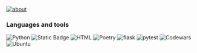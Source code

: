[![about](https://readme-typing-svg.demolab.com?font=Fira+Code&weight=500&size=25&duration=3000&pause=500&color=31FF22&background=3BA2AE00&vCenter=true&multiline=true&width=750&height=75&lines=Hello+there!;I+am+Alexander+and+learning+python+for+1+year)](https://git.io/typing-svg)

### Languages and tools
![Python](https://camo.githubusercontent.com/91f3cd97e326e2297a0b7eed284da64a7a2669dce1dc7e93b80f2f9e060f86e6/68747470733a2f2f696d672e736869656c64732e696f2f62616467652f2d507974686f6e2d3337373641423f7374796c653d706c6173746963266c6f676f3d707974686f6e266c6f676f436f6c6f723d7768697465)
![Static Badge](https://img.shields.io/badge/Javascript-JS-ffe500)
![HTML](https://camo.githubusercontent.com/fa7b255384d744984b736f6e9015a55fcdce72fcf5c21ca9140b4c9af3767802/68747470733a2f2f696d672e736869656c64732e696f2f62616467652f2d48544d4c2d4533344632363f6c6f676f3d68746d6c35267374796c653d706c6173746963266c6f676f436f6c6f723d7768697465)
![Poetry](https://camo.githubusercontent.com/b4cc12822a242c61ee35eab2fdb6c1e9b03699822c43c05107b14080e8f16736/68747470733a2f2f696d672e736869656c64732e696f2f62616467652f706f657472792d2532333141314131412e7376673f7374796c653d706c6173746963266c6f676f3d707974686f6e266c6f676f436f6c6f723d7768697465)
![flask](https://camo.githubusercontent.com/598b6d0a3fcc15f77974d2b9d5c751fca3d9bf3083b02a9015df4520d55d6b61/68747470733a2f2f696d672e736869656c64732e696f2f62616467652f666c61736b2d2532334646464646462e7376673f7374796c653d706c6173746963266c6f676f3d666c61736b266c6f676f436f6c6f723d626c61636b)
![pytest](https://camo.githubusercontent.com/2c884641913cfe5051781720abf82b7a5d8e27ff5a22b95eced30b215434264c/68747470733a2f2f696d672e736869656c64732e696f2f62616467652f7079746573742d2532333030413345302e7376673f7374796c653d706c6173746963266c6f676f3d707974657374266c6f676f436f6c6f723d7768697465)
![Codewars](https://www.codewars.com/users/Alex2012/badges/micro)
![Ubuntu](https://img.shields.io/badge/Ubuntu-E95420?style=for-the-badge&logo=ubuntu&logoColor=white)

<!--
**Alexander-Zaychenko/Alexander-Zaychenko** is a ✨ _special_ ✨ repository because its `README.md` (this file) appears on your GitHub profile.

<font color="red" size="5"> <b>JS </b></font> <font color="yellow" face="cursive"  size="3"> JavaScript</font>

Here are some ideas to get you started:

- 🔭 I’m currently working on ...
- 🌱 I’m currently learning ...
- 👯 I’m looking to collaborate on ...
- 🤔 I’m looking for help with ...
- 💬 Ask me about ...
- 📫 How to reach me: ...
- 😄 Pronouns: ...
- ⚡ Fun fact: ...
-->
